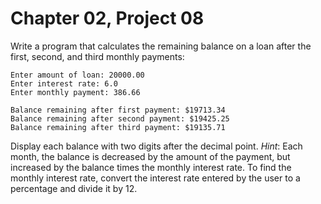 # Chapter 02, Project 08

Write a program that calculates the remaining balance on a loan after the first, second, and third monthly payments:  
```
Enter amount of loan: 20000.00
Enter interest rate: 6.0
Enter monthly payment: 386.66

Balance remaining after first payment: $19713.34
Balance remaining after second payment: $19425.25
Balance remaining after third payment: $19135.71 
```
Display each balance with two digits after the decimal point. _Hint_: Each month, the balance is decreased by the amount of the payment, but increased by the balance times the monthly interest rate. To find the monthly interest rate, convert the interest rate entered by the user to a percentage and divide it by 12.  
